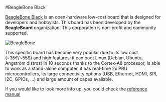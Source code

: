 #BeagleBone Black

[BeagleBone Black](http://beagleboard.org/black) is an open-hardware low-cost board that is designed for developers and hobbyists. This board has been developed by the **BeagleBoard** organization. This corporation is non-profit and community supported.

![BeagleBone](http://www.ti.com/ww/en/beagleboard/product_detail_black_lg.jpg)

This specific board has become very popular due to its low cost (~35€/~55$) and high features: it can boot Linux (Debian, Ubuntu, Angström distros) in 10 seconds thanks to the Cortex-A8 processor, is able to work as a stand-alone computer, it has real-time 2x PRU microcontrollers, its large connectivity options (USB, Ethernet, HDMI, SPI, I2C, GPIOs, ...) and large amount of capes available.


If you would like to look more info up, you could check the [reference manual](http://www.adafruit.com/datasheets/BBB_SRM.pdf)